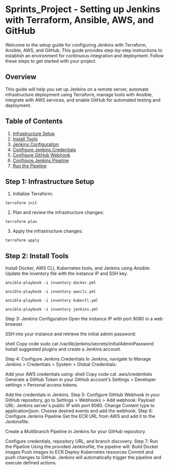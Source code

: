 # Sprints_Project - Setting up Jenkins with Terraform, Ansible, AWS, and GitHub

Welcome to the setup guide for configuring Jenkins with Terraform, Ansible, AWS, and GitHub. This guide provides step-by-step instructions to establish an environment for continuous integration and deployment. Follow these steps to get started with your project.

## Overview

This guide will help you set up Jenkins on a remote server, automate infrastructure deployment using Terraform, manage tools with Ansible, integrate with AWS services, and enable GitHub for automated testing and deployment.

## Table of Contents

1. [Infrastructure Setup](#step-1-infrastructure-setup)
2. [Install Tools](#step-2-install-tools)
3. [Jenkins Configuration](#step-3-jenkins-configuration)
4. [Configure Jenkins Credentials](#step-4-configure-jenkins-credentials)
5. [Configure GitHub Webhook](#step-5-configure-github-webhook)
6. [Configure Jenkins Pipeline](#step-6-configure-jenkins-pipeline)
7. [Run the Pipeline](#step-7-run-the-pipeline)

## Step 1: Infrastructure Setup

1. Initialize Terraform:
```shell
terraform init
```
2. Plan and review the infrastructure changes:
 
```shell
terraform plan
```
3. Apply the infrastructure changes:
   
```shell
terraform apply
```

## Step 2: Install Tools
Install Docker, AWS CLI, Kubernetes tools, and Jenkins using Ansible:
Update the inventory file with the instance IP and SSH key.

```shell
ansible-playbook -i inventory docker.yml
```
```shell
ansible-playbook -i inventory awscli.yml
```
```shell
ansible-playbook -i inventory kubectl.yml
```
```shell
ansible-playbook -i inventory jenkins.yml
```

Step 3: Jenkins Configuration
Open the instance IP with port 8080 in a web browser.

SSH into your instance and retrieve the initial admin password:

shell
Copy code
sudo cat /var/lib/jenkins/secrets/initialAdminPassword
Install suggested plugins and create a Jenkins account.

Step 4: Configure Jenkins Credentials
In Jenkins, navigate to Manage Jenkins > Credentials > System > Global Credentials:

Add your AWS credentials using:
shell
Copy code
cat .aws/credentials
Generate a GitHub Token in your GitHub account's Settings > Developer settings > Personal access tokens.

Add the credentials in Jenkins.
Step 5: Configure GitHub Webhook
In your GitHub repository, go to Settings > Webhooks > Add webhook:
Payload URL: Jenkins server's public IP with port 8080.
Change Content type to application/json.
Choose desired events and add the webhook.
Step 6: Configure Jenkins Pipeline
Get the ECR URL from AWS and add it to the Jenkinsfile.

Create a Multibranch Pipeline in Jenkins for your GitHub repository.

Configure credentials, repository URL, and branch discovery.
Step 7: Run the Pipeline
Using the provided Jenkinsfile, the pipeline will:
Build Docker images
Push images to ECR
Deploy Kubernetes resources
Commit and push changes to GitHub.
Jenkins will automatically trigger the pipeline and execute defined actions.
